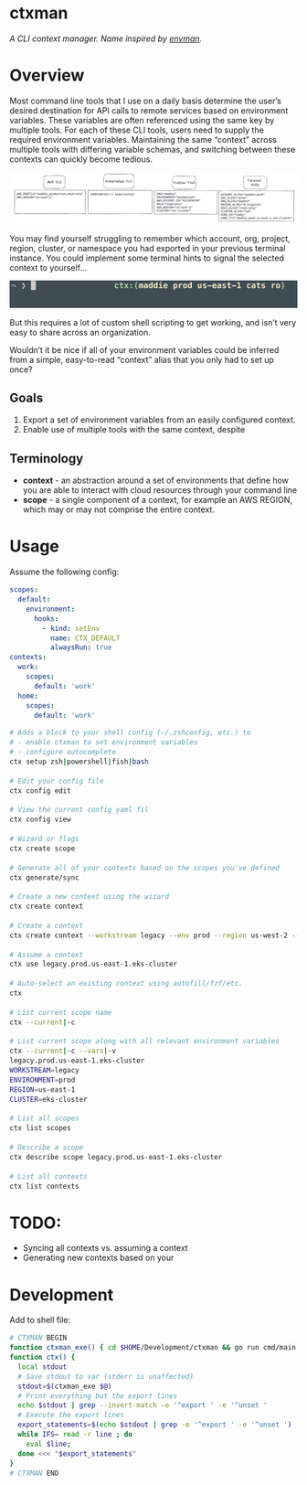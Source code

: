 # ctxman

*A CLI context manager. Name inspired by [envman](https://github.com/bitrise-io/envman).*

# Overview

Most command line tools that I use on a daily basis determine the user’s desired destination for API calls to remote services based on environment variables. These variables are often referenced using the same key by multiple tools. For each of these CLI tools, users need to supply the required environment variables. Maintaining the same “context” across multiple tools with differing variable schemas, and switching between these contexts can quickly become tedious.

![env_vars](./docs/images/env_vars.png)

You may find yourself struggling to remember which account, org, project, region, cluster, or namespace you had exported in your previous terminal instance. You could implement some terminal hints to signal the selected context to yourself…

![env_vars](./docs/images/terminal_hints.png)

But this requires a lot of custom shell scripting to get working, and isn’t very easy to share across an organization.

Wouldn’t it be nice if all of your environment variables could be inferred from a simple, easy-to-read “context” alias that you only had to set up once?

## Goals

1. Export a set of environment variables from an easily configured context.
2. Enable use of multiple tools with the same context, despite

## Terminology

* **context** - an abstraction around a set of environments that define how you are able to interact with cloud resources through your command line
* **scope** - a single component of a context, for example an AWS REGION, which may or may not comprise the entire context.

# Usage
Assume the following config:
```yaml
scopes:
  default:
    environment:
      hooks:
        - kind: setEnv
          name: CTX_DEFAULT
          alwaysRun: true
contexts:
  work:
    scopes:
      default: 'work'
  home:
    scopes:
      default: 'work'
```


```sh
# Adds a block to your shell config (~/.zshconfig, etc.) to
# - enable ctxman to set environment variables
# - configure autocomplete
ctx setup zsh|powershell|fish|bash

# Edit your config file
ctx config edit

# View the current config yaml fil
ctx config view

# Wizard or flags
ctx create scope

# Generate all of your contexts based on the scopes you've defined
ctx generate/sync

# Create a new context using the wizard
ctx create context

# Create a context
ctx create context --workstream legacy --env prod --region us-west-2 --cluster eks-cluster

# Assume a context
ctx use legacy.prod.us-east-1.eks-cluster

# Auto-select an existing context using autofill/fzf/etc.
ctx

# List current scope name
ctx --current|-c

# List current scope along with all relevant environment variables
ctx --current|-c --vars|-v
legacy.prod.us-east-1.eks-cluster
WORKSTREAM=legacy
ENVIRONMENT=prod
REGION=us-east-1
CLUSTER=eks-cluster

# List all scopes
ctx list scopes

# Describe a scope
ctx describe scope legacy.prod.us-east-1.eks-cluster

# List all contexts
ctx list contexts
```

# TODO: 

- Syncing all contexts vs. assuming a context
- Generating new contexts based on your

# Development
Add to shell file:
```sh
# CTXMAN BEGIN
function ctxman_exe() { cd $HOME/Development/ctxman && go run cmd/main.go $@; }
function ctx() {
  local stdout
  # Save stdout to var (stderr is unaffected)
  stdout=$(ctxman_exe $@)
  # Print everything but the export lines
  echo $stdout | grep --invert-match -e '^export ' -e '^unset '
  # Execute the export lines
  export_statements=$(echo $stdout | grep -e '^export ' -e '^unset ')
  while IFS= read -r line ; do 
    eval $line; 
  done <<< "$export_statements"
}
# CTXMAN END
```
